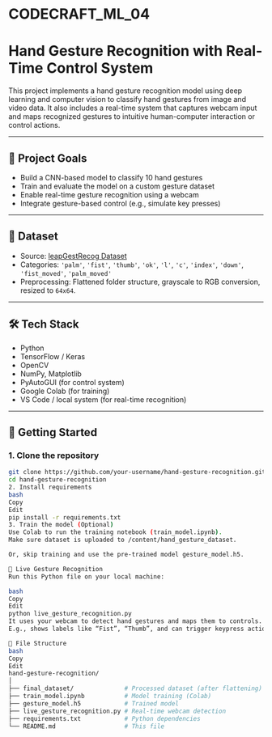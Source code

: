 # CODECRAFT_ML_04
# Hand Gesture Recognition with Real-Time Control System

This project implements a hand gesture recognition model using deep learning and computer vision to classify hand gestures from image and video data. It also includes a real-time system that captures webcam input and maps recognized gestures to intuitive human-computer interaction or control actions.

---

## 🧠 Project Goals

- Build a CNN-based model to classify 10 hand gestures
- Train and evaluate the model on a custom gesture dataset
- Enable real-time gesture recognition using a webcam
- Integrate gesture-based control (e.g., simulate key presses)

---

## 📁 Dataset

- Source: [leapGestRecog Dataset](https://www.kaggle.com/datasets/gti-upm/leapgestrecog)
- Categories: `'palm'`, `'fist'`, `'thumb'`, `'ok'`, `'l'`, `'c'`, `'index'`, `'down'`, `'fist_moved'`, `'palm_moved'`
- Preprocessing: Flattened folder structure, grayscale to RGB conversion, resized to `64x64`.

---

## 🛠️ Tech Stack

- Python
- TensorFlow / Keras
- OpenCV
- NumPy, Matplotlib
- PyAutoGUI (for control system)
- Google Colab (for training)
- VS Code / local system (for real-time recognition)

---

## 🚀 Getting Started

### 1. Clone the repository
```bash
git clone https://github.com/your-username/hand-gesture-recognition.git
cd hand-gesture-recognition
2. Install requirements
bash
Copy
Edit
pip install -r requirements.txt
3. Train the model (Optional)
Use Colab to run the training notebook (train_model.ipynb).
Make sure dataset is uploaded to /content/hand_gesture_dataset.

Or, skip training and use the pre-trained model gesture_model.h5.

🎥 Live Gesture Recognition
Run this Python file on your local machine:

bash
Copy
Edit
python live_gesture_recognition.py
It uses your webcam to detect hand gestures and maps them to controls.
E.g., shows labels like “Fist”, “Thumb”, and can trigger keypress actions if configured.

📂 File Structure
bash
Copy
Edit
hand-gesture-recognition/
│
├── final_dataset/              # Processed dataset (after flattening)
├── train_model.ipynb           # Model training (Colab)
├── gesture_model.h5            # Trained model
├── live_gesture_recognition.py # Real-time webcam detection
├── requirements.txt            # Python dependencies
└── README.md                   # This file
